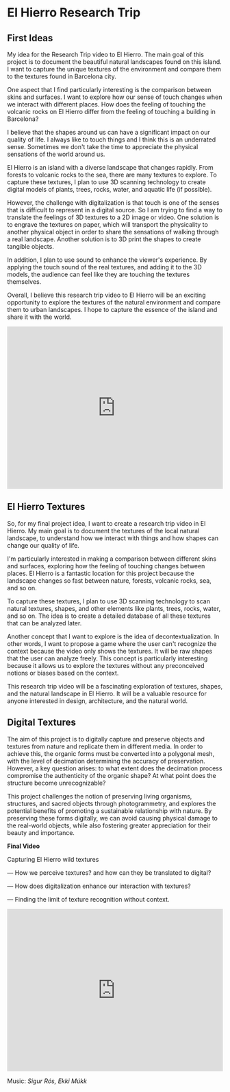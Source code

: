 # El Hierro Research Trip

## First Ideas

My idea for the Research Trip video to El Hierro. The main goal of this project is to document the beautiful natural landscapes found on this island. I want to capture the unique textures of the environment and compare them to the textures found in Barcelona city.

One aspect that I find particularly interesting is the comparison between skins and surfaces. I want to explore how our sense of touch changes when we interact with different places. How does the feeling of touching the volcanic rocks on El Hierro differ from the feeling of touching a building in Barcelona?

I believe that the shapes around us can have a significant impact on our quality of life. I always like to touch things and I think this is an underrated sense. Sometimes we don't take the time to appreciate the physical sensations of the world around us.

El Hierro is an island with a diverse landscape that changes rapidly. From forests to volcanic rocks to the sea, there are many textures to explore. To capture these textures, I plan to use 3D scanning technology to create digital models of plants, trees, rocks, water, and aquatic life (if possible).

However, the challenge with digitalization is that touch is one of the senses that is difficult to represent in a digital source. So I am trying to find a way to translate the feelings of 3D textures to a 2D image or video. One solution is to engrave the textures on paper, which will transport the physicality to another physical object in order to share the sensations of walking through a real landscape. Another solution is to 3D print the shapes to create tangible objects.

In addition, I plan to use sound to enhance the viewer's experience. By applying the touch sound of the real textures, and adding it to the 3D models, the audience can feel like they are touching the textures themselves.

Overall, I believe this research trip video to El Hierro will be an exciting opportunity to explore the textures of the natural environment and compare them to urban landscapes. I hope to capture the essence of the island and share it with the world.

<div style="padding:75% 0 0 0;position:relative;"><iframe src="https://player.vimeo.com/video/818474545?h=2e2110b82e&amp;badge=0&amp;autopause=0&amp;player_id=0&amp;app_id=58479" frameborder="0" allow="autoplay; fullscreen; picture-in-picture" allowfullscreen style="position:absolute;top:0;left:0;width:100%;height:100%;" title="MarcPares_memory"></iframe></div><script src="https://player.vimeo.com/api/player.js"></script>


## El Hierro Textures

So, for my final project idea, I want to create a research trip video in El Hierro. My main goal is to document the textures of the local natural landscape, to understand how we interact with things and how shapes can change our quality of life.

I'm particularly interested in making a comparison between different skins and surfaces, exploring how the feeling of touching changes between places. El Hierro is a fantastic location for this project because the landscape changes so fast between nature, forests, volcanic rocks, sea, and so on.

To capture these textures, I plan to use 3D scanning technology to scan natural textures, shapes, and other elements like plants, trees, rocks, water, and so on. The idea is to create a detailed database of all these textures that can be analyzed later.

Another concept that I want to explore is the idea of decontextualization. In other words, I want to propose a game where the user can't recognize the context because the video only shows the textures. It will be raw shapes that the user can analyze freely. This concept is particularly interesting because it allows us to explore the textures without any preconceived notions or biases based on the context.

This research trip video will be a fascinating exploration of textures, shapes, and the natural landscape in El Hierro. It will be a valuable resource for anyone interested in design, architecture, and the natural world.

## Digital Textures

The aim of this project is to digitally capture and preserve objects and textures from nature and replicate them in different media. In order to achieve this, the organic forms must be converted into a polygonal mesh, with the level of decimation determining the accuracy of preservation. However, a key question arises: to what extent does the decimation process compromise the authenticity of the organic shape? At what point does the structure become unrecognizable?

This project challenges the notion of preserving living organisms, structures, and sacred objects through photogrammetry, and explores the potential benefits of promoting a sustainable relationship with nature. By preserving these forms digitally, we can avoid causing physical damage to the real-world objects, while also fostering greater appreciation for their beauty and importance.

**Final Video**

Capturing El Hierro wild textures

— How we perceive textures? and how can they be translated to digital?

— How does digitalization enhance our interaction with textures?

— Finding the limit of texture recognition without context.

<div style="padding:75% 0 0 0;position:relative;"><iframe src="https://player.vimeo.com/video/820433427?h=4fbeb90de9&amp;badge=0&amp;autopause=0&amp;player_id=0&amp;app_id=58479" frameborder="0" allow="autoplay; fullscreen; picture-in-picture" allowfullscreen style="position:absolute;top:0;left:0;width:100%;height:100%;" title="MarcPares_ElHierroTextures.mp4"></iframe></div><script src="https://player.vimeo.com/api/player.js"></script>

Music: *Sigur Rós, Ekki Múkk*
